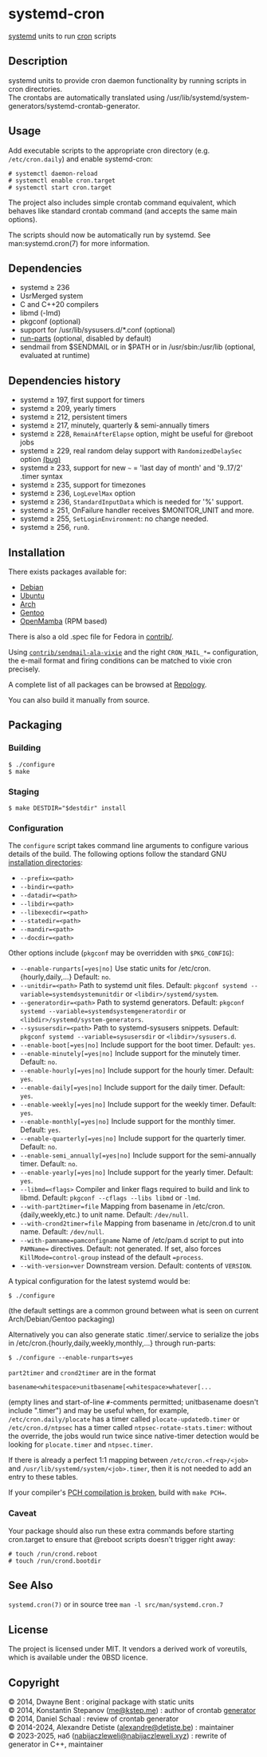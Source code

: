 systemd-cron
================
[systemd][1] units to run [cron][2] scripts

Description
---------------
systemd units to provide cron daemon functionality by running scripts in cron directories.  
The crontabs are automatically translated using /usr/lib/systemd/system-generators/systemd-crontab-generator.

Usage
---------
Add executable scripts to the appropriate cron directory (e.g. `/etc/cron.daily`) and enable systemd-cron:

    # systemctl daemon-reload
    # systemctl enable cron.target
    # systemctl start cron.target

The project also includes simple crontab command equivalent, which behaves like standard crontab command (and accepts the same main options).

The scripts should now be automatically run by systemd. See man:systemd.cron(7) for more information.

Dependencies
----------------
* systemd ≥ 236
* UsrMerged system
* C and C++20 compilers
* libmd (-lmd)
* pkgconf (optional)
* support for /usr/lib/sysusers.d/*.conf (optional)
* [run-parts][3] (optional, disabled by default)
* sendmail from $SENDMAIL or in $PATH or in /usr/sbin:/usr/lib (optional, evaluated at runtime)

Dependencies history
------------------------
* systemd ≥ 197, first support for timers
* systemd ≥ 209, yearly timers
* systemd ≥ 212, persistent timers
* systemd ≥ 217, minutely, quarterly & semi-annually timers
* systemd ≥ 228, `RemainAfterElapse` option, might be useful for @reboot jobs
* systemd ≥ 229, real random delay support with `RandomizedDelaySec` option [(bug)][90]
* systemd ≥ 233, support for new `~` = 'last day of month' and '9..17/2' .timer syntax
* systemd ≥ 235, support for timezones
* systemd ≥ 236, `LogLevelMax` option
* systemd ≥ 236, `StandardInputData`  which is needed for '%' support.
* systemd ≥ 251, OnFailure handler receives $MONITOR_UNIT and more.
* systemd ≥ 255, `SetLoginEnvironment`: no change needed.
* systemd ≥ 256, `run0`.

Installation
----------------
There exists packages available for:
* [Debian][7]
* [Ubuntu][8]
* [Arch][9]
* [Gentoo][10]
* [OpenMamba][11] (RPM based)

There is also a old .spec file for Fedora in [contrib/][12].

Using [`contrib/sendmail-ala-vixie`][14] and the right `CRON_MAIL_*=` configuration,
the e-mail format and firing conditions can be matched to vixie cron precisely.

A complete list of all packages can be browsed at [Repology][13].

You can also build it manually from source.


Packaging
--------------

### Building

    $ ./configure
    $ make

### Staging

    $ make DESTDIR="$destdir" install

### Configuration

The `configure` script takes command line arguments to configure various details of the build. The following options
follow the standard GNU [installation directories][4]:

* `--prefix=<path>`
* `--bindir=<path>`
* `--datadir=<path>`
* `--libdir=<path>`
* `--libexecdir=<path>`
* `--statedir=<path>`
* `--mandir=<path>`
* `--docdir=<path>`

Other options include (`pkgconf` may be overridden with `$PKG_CONFIG`):

* `--enable-runparts[=yes|no]` Use static units for /etc/cron.{hourly,daily,...}
  Default: `no`.
* `--unitdir=<path>` Path to systemd unit files.
  Default: `pkgconf systemd --variable=systemdsystemunitdir` or `<libdir>/systemd/system`.
* `--generatordir=<path>` Path to systemd generators.
  Default: `pkgconf systemd --variable=systemdsystemgeneratordir` or `<libdir>/systemd/system-generators`.
* `--sysusersdir=<path>` Path to systemd-sysusers snippets.
  Default: `pkgconf systemd --variable=sysusersdir` or `<libdir>/sysusers.d`.
* `--enable-boot[=yes|no]` Include support for the boot timer.
  Default: `yes`.
* `--enable-minutely[=yes|no]` Include support for the minutely timer.
  Default: `no`.
* `--enable-hourly[=yes|no]` Include support for the hourly timer.
  Default: `yes`.
* `--enable-daily[=yes|no]` Include support for the daily timer.
  Default: `yes`.
* `--enable-weekly[=yes|no]` Include support for the weekly timer.
  Default: `yes`.
* `--enable-monthly[=yes|no]` Include support for the monthly timer.
  Default: `yes`.
* `--enable-quarterly[=yes|no]` Include support for the quarterly timer.
  Default: `no`.
* `--enable-semi_annually[=yes|no]` Include support for the semi-annually timer.
  Default: `no`.
* `--enable-yearly[=yes|no]` Include support for the yearly timer.
  Default: `yes`.
* `--libmd=<flags>` Compiler and linker flags required to build and link to libmd.
  Default: `pkgconf --cflags --libs libmd` or `-lmd`.
* `--with-part2timer=file` Mapping from basename in /etc/cron.{daily,weekly,etc.) to unit name.
  Default: `/dev/null`.
* `--with-crond2timer=file` Mapping from basename in /etc/cron.d to unit name.
  Default: `/dev/null`.
* `--with-pamname=pamconfigname` Name of /etc/pam.d script to put into `PAMName=` directives.
  Default: not generated. If set, also forces `KillMode=control-group` instead of the default `=process`.
* `--with-version=ver` Downstream version.
  Default: contents of `VERSION`.

A typical configuration for the latest systemd would be:

    $ ./configure

(the default settings are a common ground between what is seen on current Arch/Debian/Gentoo packaging)

Alternatively you can also generate static .timer/.service to serialize
the jobs in /etc/cron.{hourly,daily,weekly,monthly,...} through run-parts:

    $ ./configure --enable-runparts=yes


`part2timer` and `crond2timer` are in the format

    basename<whitespace>unitbasename[<whitespace>whatever[...

(empty lines and start-of-line `#`-comments permitted; unitbasename doesn't include ".timer") and may be useful when, for example,
`/etc/cron.daily/plocate` has a timer called `plocate-updatedb.timer` or `/etc/cron.d/ntpsec` has a timer called `ntpsec-rotate-stats.timer`:
without the override, the jobs would run twice since native-timer detection would be looking for `plocate.timer` and `ntpsec.timer`.

If there is already a perfect 1:1 mapping between `/etc/cron.<freq>/<job>` and `/usr/lib/systemd/system/<job>.timer`,
then it is not needed to add an entry to these tables.

If your compiler's [PCH compilation is broken](https://github.com/systemd-cron/systemd-cron/issues/141), build with `make PCH=`.

### Caveat

Your package should also run these extra commands before starting cron.target
to ensure that @reboot scripts doesn't trigger right away:

    # touch /run/crond.reboot
    # touch /run/crond.bootdir

See Also
------------
`systemd.cron(7)` or in source tree `man -l src/man/systemd.cron.7`


License
-----------
The project is licensed under MIT.
It vendors a derived work of voreutils, which is available under the 0BSD licence.


Copyright
-------------
© 2014, Dwayne Bent : original package with static units  
© 2014, Konstantin Stepanov (me@kstep.me) : author of crontab [generator][6]  
© 2014, Daniel Schaal : review of crontab generator  
© 2014-2024, Alexandre Detiste (alexandre@detiste.be) : maintainer  
© 2023-2025, наб (nabijaczleweli@nabijaczleweli.xyz) : rewrite of generator in C++, maintainer

[1]: http://www.freedesktop.org/wiki/Software/systemd/ "systemd"
[2]: http://en.wikipedia.org/wiki/Cron "cron"
[3]: https://tracker.debian.org/pkg/debianutils "debianutils"
[4]: https://www.gnu.org/prep/standards/html_node/Directory-Variables.html "Directory Variables"
[5]: http://www.freedesktop.org/software/systemd/man/systemd.timer.html#Persistent= "systemd.timer"
[6]: https://github.com/kstep/systemd-crontab-generator "crontab generator"
[7]: http://packages.debian.org/systemd-cron
[8]: http://packages.ubuntu.com/search?suite=all&searchon=names&keywords=systemd-cron
[9]: https://aur.archlinux.org/packages/systemd-cron
[10]: https://packages.gentoo.org/package/sys-process/systemd-cron
[11]: https://openmamba.org/en/packages/?tag=devel&pkg=systemd-cron.source
[12]: https://github.com/systemd-cron/systemd-cron/blob/master/contrib/systemd-cron.spec
[13]: https://github.com/systemd-cron/systemd-cron/blob/master/contrib/sendmail-ala-vixie
[14]: https://repology.org/project/systemd-cron/packages

[90]: https://bugs.freedesktop.org/show_bug.cgi?id=82084
